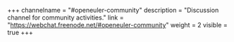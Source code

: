 +++
channelname = "#openeuler-community"
description = "Discussion channel for community activities."
link = "https://webchat.freenode.net/#openeuler-community"
weight =  2
visible = true
+++
